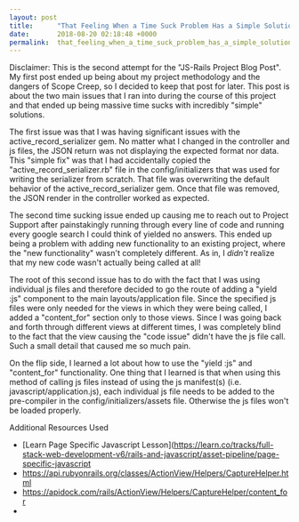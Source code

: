 ```yaml
---
layout: post
title:      "That Feeling When a Time Suck Problem Has a Simple Solution"
date:       2018-08-20 02:18:48 +0000
permalink:  that_feeling_when_a_time_suck_problem_has_a_simple_solution
---
```



Disclaimer: This is the second attempt for the "JS-Rails Project Blog Post". My first post ended up being about my project methodology and the dangers of Scope Creep, so I decided to keep that post for later. This post is about the two main issues that I ran into during the course of this project and that ended up being massive time sucks with incredibly "simple" solutions.

The first issue was that I was having significant issues with the active_record_serializer gem. No matter what I changed in the controller and js files, the JSON return was not displaying the expected format nor data. This "simple fix" was that I had accidentally copied the "active_record_serializer.rb" file in the config/initializers that was used for writing the serializer from scratch. That file was overwriting the default behavior of the active_record_serializer gem. Once that file was removed, the JSON render in the controller worked as expected.

The second time sucking issue ended up causing me to reach out to Project Support after painstakingly running through every line of code and running every google search I could think of yielded no answers. This ended up being a problem with adding new functionality to an existing project, where the "new functionality" wasn't completely different. As in, I *didn't* realize that my new code wasn't actually being called at all!

The root of this second issue has to do with the fact that I was using individual js files and therefore decided to go the route of adding a "yield :js" component to the main layouts/application file. Since the specified js files were only needed for the views in which they were being called, I added a "content_for" section only to those views. Since I was going back and forth through different views at different times, I was completely blind to the fact that the view causing the "code issue" didn't have the js file call. Such a small detail that caused me so much pain. 

On the flip side, I learned a lot about how to use the "yield :js" and "content_for" functionality. One thing that I learned is that when using this method of calling js files instead of using the js manifest(s) (i.e. javascript/application.js), each individual js file needs to be added to the pre-compiler in the config/initializers/assets file. Otherwise the js files won't be loaded properly.

Additional Resources Used
* [Learn Page Specific Javascript Lesson](https://learn.co/tracks/full-stack-web-development-v6/rails-and-javascript/asset-pipeline/page-specific-javascript
* https://api.rubyonrails.org/classes/ActionView/Helpers/CaptureHelper.html
* https://apidock.com/rails/ActionView/Helpers/CaptureHelper/content_for
* 
